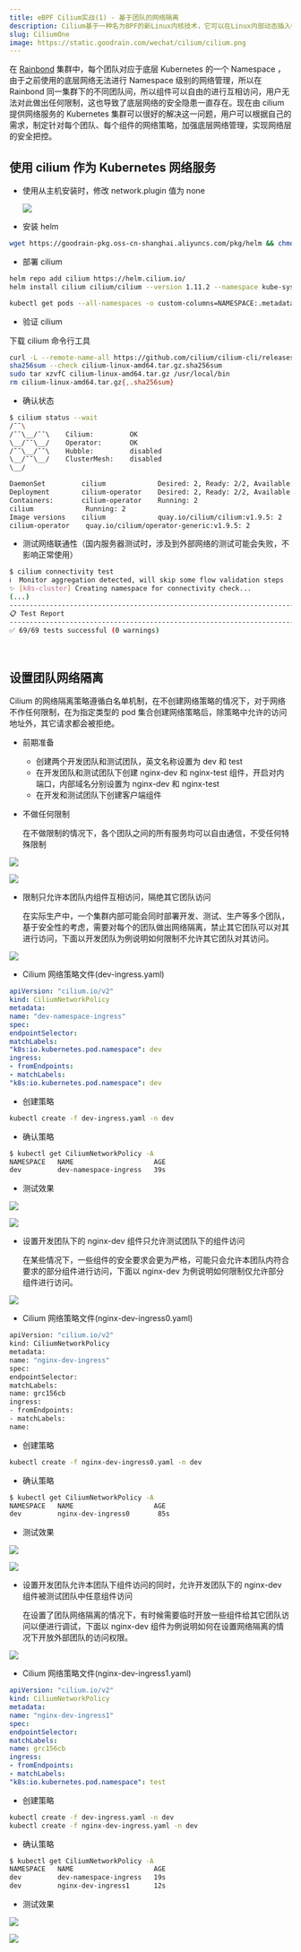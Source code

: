 ```yaml
---
title: eBPF Cilium实战(1) - 基于团队的网络隔离
description: Cilium基于一种名为BPF的新Linux内核技术，它可以在Linux内部动态插入强大的安全性，可见性和网络控制逻辑
slug: CiliumOne
image: https://static.goodrain.com/wechat/cilium/cilium.png
---
```



在 [Rainbond](https://www.rainbond.com/) 集群中，每个团队对应于底层 Kubernetes 的一个 Namespace ，由于之前使用的底层网络无法进行 Namespace 级别的网络管理，所以在 Rainbond 同一集群下的不同团队间，所以组件可以自由的进行互相访问，用户无法对此做出任何限制，这也导致了底层网络的安全隐患一直存在。现在由 cilium 提供网络服务的 Kubernetes 集群可以很好的解决这一问题，用户可以根据自己的需求，制定针对每个团队、每个组件的网络策略，加强底层网络管理，实现网络层的安全把控。

## 使用 cilium 作为 Kubernetes 网络服务

- 使用从主机安装时，修改 network.plugin 值为 none

  ![](https://static.goodrain.com/wechat/cilium/1.png)

- 安装 helm 

```bash
wget https://goodrain-pkg.oss-cn-shanghai.aliyuncs.com/pkg/helm && chmod +x helm && mv helm /usr/local/bin/
```

- 部署 cilium 

```bash
helm repo add cilium https://helm.cilium.io/
helm install cilium cilium/cilium --version 1.11.2 --namespace kube-system --set operator.replicas=1

kubectl get pods --all-namespaces -o custom-columns=NAMESPACE:.metadata.namespace,NAME:.metadata.name,HOSTNETWORK:.spec.hostNetwork --no-headers=true | grep '<none>' | awk '{print "-n "$1" "$2}' | xargs -L 1 -r kubectl delete pod

```

- 验证 cilium 

下载 cilium 命令行工具

```bash
curl -L --remote-name-all https://github.com/cilium/cilium-cli/releases/latest/download/cilium-linux-amd64.tar.gz{,.sha256sum}
sha256sum --check cilium-linux-amd64.tar.gz.sha256sum
sudo tar xzvfC cilium-linux-amd64.tar.gz /usr/local/bin
rm cilium-linux-amd64.tar.gz{,.sha256sum}
```

- 确认状态

```bash
$ cilium status --wait
/¯¯\
/¯¯\__/¯¯\    Cilium:         OK
\__/¯¯\__/    Operator:       OK
/¯¯\__/¯¯\    Hubble:         disabled
\__/¯¯\__/    ClusterMesh:    disabled
\__/

DaemonSet         cilium             Desired: 2, Ready: 2/2, Available: 2/2
Deployment        cilium-operator    Desired: 2, Ready: 2/2, Available: 2/2
Containers:       cilium-operator    Running: 2
cilium             Running: 2
Image versions    cilium             quay.io/cilium/cilium:v1.9.5: 2
cilium-operator    quay.io/cilium/operator-generic:v1.9.5: 2
```

- 测试网络联通性（国内服务器测试时，涉及到外部网络的测试可能会失败，不影响正常使用）

```bash
$ cilium connectivity test
ℹ️  Monitor aggregation detected, will skip some flow validation steps
✨ [k8s-cluster] Creating namespace for connectivity check...
(...)
---------------------------------------------------------------------------------------------------------------------
📋 Test Report
---------------------------------------------------------------------------------------------------------------------
✅ 69/69 tests successful (0 warnings)
```

​    

## 设置团队网络隔离

Cilium 的网络隔离策略遵循白名单机制，在不创建网络策略的情况下，对于网络不作任何限制，在为指定类型的 pod 集合创建网络策略后，除策略中允许的访问地址外，其它请求都会被拒绝。

- 前期准备

  - 创建两个开发团队和测试团队，英文名称设置为 dev 和 test
  - 在开发团队和测试团队下创建 nginx-dev 和 nginx-test 组件，开启对内端口，内部域名分别设置为 nginx-dev 和 nginx-test
  - 在开发和测试团队下创建客户端组件

- 不做任何限制

  在不做限制的情况下，各个团队之间的所有服务均可以自由通信，不受任何特殊限制

![](https://static.goodrain.com/wechat/cilium/2.png)

![](https://static.goodrain.com/wechat/cilium/3.png)

- 限制只允许本团队内组件互相访问，隔绝其它团队访问

  在实际生产中，一个集群内部可能会同时部署开发、测试、生产等多个团队，基于安全性的考虑，需要对每个的团队做出网络隔离，禁止其它团队可以对其进行访问，下面以开发团队为例说明如何限制不允许其它团队对其访问。

  

![](https://static.goodrain.com/wechat/cilium/4.png)

- Cilium 网络策略文件(dev-ingress.yaml)

```yaml
apiVersion: "cilium.io/v2"
kind: CiliumNetworkPolicy
metadata:
name: "dev-namespace-ingress"
spec:
endpointSelector:
matchLabels:
"k8s:io.kubernetes.pod.namespace": dev
ingress:
- fromEndpoints:
- matchLabels:
"k8s:io.kubernetes.pod.namespace": dev
```

- 创建策略

```bash
kubectl create -f dev-ingress.yaml -n dev
```

- 确认策略

```bash
$ kubectl get CiliumNetworkPolicy -A
NAMESPACE   NAME                    AGE
dev         dev-namespace-ingress   39s
```

- 测试效果

![](https://static.goodrain.com/wechat/cilium/5.png)

![](https://static.goodrain.com/wechat/cilium/6.png)

- 设置开发团队下的 nginx-dev 组件只允许测试团队下的组件访问

  在某些情况下，一些组件的安全要求会更为严格，可能只会允许本团队内符合要求的部分组件进行访问，下面以 nginx-dev 为例说明如何限制仅允许部分组件进行访问。

![](https://static.goodrain.com/wechat/cilium/7.png)

- Cilium 网络策略文件(nginx-dev-ingress0.yaml)

```bash
apiVersion: "cilium.io/v2"
kind: CiliumNetworkPolicy
metadata:
name: "nginx-dev-ingress"
spec:
endpointSelector:
matchLabels:
name: grc156cb
ingress:
- fromEndpoints:
- matchLabels:
name: 
```

- 创建策略

```bash
kubectl create -f nginx-dev-ingress0.yaml -n dev
```

- 确认策略

```bash
$ kubectl get CiliumNetworkPolicy -A
NAMESPACE   NAME                    AGE
dev         nginx-dev-ingress0       85s
```

- 测试效果

![](https://static.goodrain.com/wechat/cilium/8.png)

![](https://static.goodrain.com/wechat/cilium/9.png)

- 设置开发团队允许本团队下组件访问的同时，允许开发团队下的 nginx-dev 组件被测试团队中任意组件访问

  在设置了团队网络隔离的情况下，有时候需要临时开放一些组件给其它团队访问以便进行调试，下面以 nginx-dev 组件为例说明如何在设置网络隔离的情况下开放外部团队的访问权限。

![](https://static.goodrain.com/wechat/cilium/10.png)

- Cilium 网络策略文件(nginx-dev-ingress1.yaml)

```yaml
apiVersion: "cilium.io/v2"
kind: CiliumNetworkPolicy
metadata:
name: "nginx-dev-ingress1"
spec:
endpointSelector:
matchLabels:
name: grc156cb
ingress:
- fromEndpoints:
- matchLabels:
"k8s:io.kubernetes.pod.namespace": test
```

- 创建策略

```bash
kubectl create -f dev-ingress.yaml -n dev
kubectl create -f nginx-dev-ingress.yaml -n dev
```

- 确认策略

```bash
$ kubectl get CiliumNetworkPolicy -A
NAMESPACE   NAME                    AGE
dev         dev-namespace-ingress   19s
dev         nginx-dev-ingress1      12s
```

- 测试效果

![](https://static.goodrain.com/wechat/cilium/11.png)

![](https://static.goodrain.com/wechat/cilium/12.png)

  


